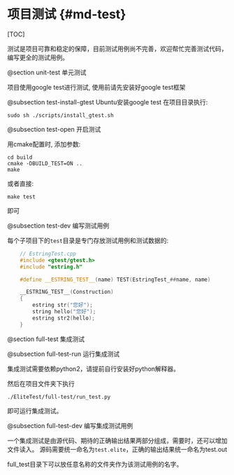 项目测试       {#md-test}
==============

[TOC]

测试是项目可靠和稳定的保障，目前测试用例尚不完善，欢迎帮忙完善测试代码，编写更全的测试用例。

@section unit-test 单元测试


项目使用google test进行测试, 使用前请先安装好google test框架

@subsection test-install-gtest Ubuntu安装google test
在项目目录执行:

	sudo sh ./scripts/install_gtest.sh


@subsection test-open 开启测试

用cmake配置时, 添加参数:

	cd build
	cmake -DBUILD_TEST=ON ..
	make

或者直接:

	make test

即可


@subsection test-dev 编写测试用例

每个子项目下的`test`目录是专门存放测试用例和测试数据的:

~~~cpp
	// EstringTest.cpp
	#include <gtest/gtest.h>
	#include "estring.h"

	#define __ESTRING_TEST__(name) TEST(EstringTest_##name, name)

	__ESTRING_TEST__(Construction)
	{
		estring str("您好");
		string hello("您好");
		estring str2(hello);
	}
~~~


@section full-test 集成测试

@subsection full-test-run 运行集成测试

集成测试需要依赖python2，请提前自行安装好python解释器。

然后在项目文件夹下执行

	./EliteTest/full-test/run_test.py

即可运行集成测试。


@subsection full-test-dev 编写集成测试用例

一个集成测试是由源代码、期待的正确输出结果两部分组成，需要时，还可以增加文件读入。
源码需要统一命名为`test.elite`，正确的输出结果统一命名为test.out

full_test目录下可以放任意名称的文件夹作为该测试用例的名字。
